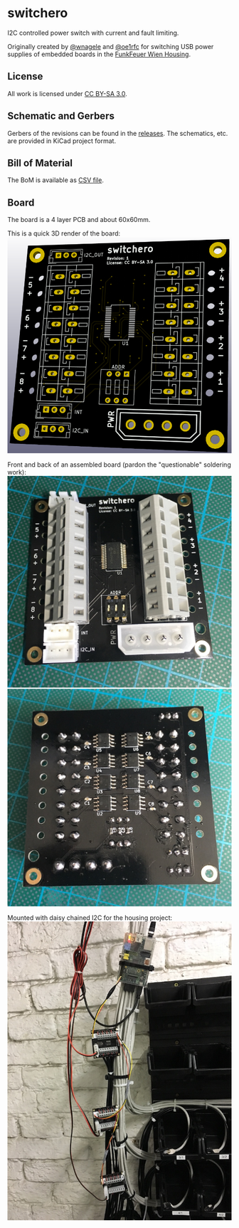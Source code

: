 # switchero
I2C controlled power switch with current and fault limiting.

Originally created by [@wnagele](https://github.com/wnagele) and [@oe1rfc](https://github.com/oe1rfc) for switching USB power supplies of embedded boards in the [FunkFeuer Wien Housing](http://housing.funkfeuer.at).

## License
All work is licensed under [CC BY-SA 3.0](LICENSE.txt).

## Schematic and Gerbers
Gerbers of the revisions can be found in the [releases](https://github.com/FunkFeuer/switchero/releases). The schematics, etc. are provided in KiCad project format.

## Bill of Material
The BoM is available as [CSV file](switchero.csv).

## Board
The board is a 4 layer PCB and about 60x60mm.

This is a quick 3D render of the board:
![switchero board in 3D](pics/board.png)

Front and back of an assembled board (pardon the "questionable" soldering work):
![switchero board front](pics/assembled_front.jpg)
![switchero board back](pics/assembled_back.jpg)

Mounted with daisy chained I2C for the housing project:
![switchero board mounted](pics/mounted.jpg)

